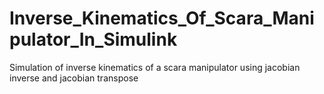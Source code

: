 # Inverse_Kinematics_Of_Scara_Manipulator_In_Simulink
Simulation of inverse kinematics of a scara manipulator using jacobian inverse and jacobian transpose
